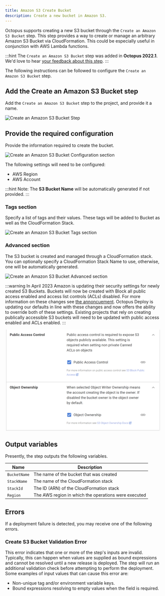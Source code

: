 ```yaml
---
title: Amazon S3 Create Bucket
description: Create a new bucket in Amazon S3.
---
```


Octopus supports creating a new S3 bucket through the `Create an Amazon S3 Bucket` step.
This step provides a way to create or manage an arbitrary Amazon S3 Bucket via CloudFormation. This could be especially useful in conjunction with AWS Lambda functions.

:::hint
The `Create an Amazon S3 Bucket` step was added in **Octopus 2022.1**. We'd love to hear [your feedback about this step](https://octopusdeploy.typeform.com/to/KwQXY2zv).
:::

The following instructions can be followed to configure the `Create an Amazon S3 Bucket` step.

## Add the Create an Amazon S3 Bucket step

Add the `Create an Amazon S3 Bucket` step to the project, and provide it a name.

![Create an Amazon S3 Bucket Step](images/create-an-amazon-s3-bucket-step.png "width=500")

## Provide the required configuration

Provide the information required to create the bucket.

![Create an Amazon S3 Bucket Configuration section](images/configuration-section.png "width=500")

The following settings will need to be configured:

* AWS Region
* AWS Account

:::hint
Note: The **S3 Bucket Name** will be automatically generated if not provided.
:::

### Tags section

Specify a list of tags and their values. These tags will be added to Bucket as well as the CloudFormation Stack.

![Create an Amazon S3 Bucket Tags section](images/tags-section.png "width=500")

### Advanced section

The S3 bucket is created and managed through a CloudFormation stack. You can optionally specify a CloudFormation Stack Name to use, otherwise, one will be automatically generated.

![Create an Amazon S3 Bucket Advanced section](images/advanced-section.png "width=500")

:::warning
In April 2023 Amazon is updating their security settings for newly created S3 Buckets. Buckets will now be created with Block all public access enabled and access list controls (ACLs) disabled. For more information on these changes see [the annoncuement](https://aws.amazon.com/blogs/aws/heads-up-amazon-s3-security-changes-are-coming-in-april-of-2023/). Octopus Deploy is updating our defaults in line with these changes and now offers the ability to override both of these settings. Existing projects that rely on creating publically accessible S3 buckets will need to be updated with public access enabled and ACLs enabled.
:::

![Create an Amazon S3 Bucket Advanced Security section](images/advanced-section-security.png "width=500")


## Output variables

Presently, the step outputs the following variables.

| Name        | Description |
| ------------| ----------- |
|`BucketName` | The name of the bucket that was created  |
|`StackName`  | The name of the CloudFormation stack     |
|`StackId`    | The ID (ARN) of the CloudFormation stack |
|`Region`     | The AWS region in which the operations were executed |

## Errors

If a deployment failure is detected, you may receive one of the following errors.

### Create S3 Bucket Validation Error

This error indicates that one or more of the step's inputs are invalid. Typically, this can happen when values are supplied as bound expressions and cannot be resolved until a new release is deployed. The step will run an additional validation check before attempting to perform the deployment. Some examples of input values that can cause this error are:
* Non-unique tag and/or environment variable keys.
* Bound expressions resolving to empty values when the field is required.
